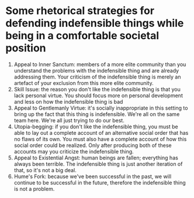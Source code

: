 # Some rhetorical strategies for defending indefensible things while being in a comfortable societal position

1. Appeal to Inner Sanctum: members of a more elite community than you understand the problems with the indefensible thing and are already addressing them. Your criticism of the indefensible thing is merely an artefact of your exclusion from this more elite community. 
2. Skill Issue: the reason you don't like the indefensible thing is that you lack personal virtue. You should focus more on personal development and less on how the indefensible thing is bad
3. Appeal to Gentlemanly Virtue: it's socially inappropriate in this setting to bring up the fact that this thing is indefensible. We're all on the same team here. We're all just trying to do our best. 
4. Utopia-begging: if you don't like the indefensible thing, you must be able to lay out a complete account of an alternative social order that has no flaws of its own. You must also have a complete account of how this social order could be realized. Only after producing both of these accounts may you criticize the indefensible thing. 
5. Appeal to Existential Angst: human beings are fallen; everything has always been terrible. The indefensible thing is just another iteration of that, so it's not a big deal.
6. Hume's Fork: because we've been successful in the past, we will continue to be successful in the future, therefore the indefensible thing is not a problem.
